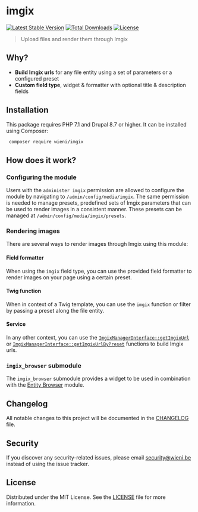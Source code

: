 imgix
======================

[![Latest Stable Version](https://poser.pugx.org/wieni/imgix/v/stable)](https://packagist.org/packages/wieni/imgix)
[![Total Downloads](https://poser.pugx.org/wieni/imgix/downloads)](https://packagist.org/packages/wieni/imgix)
[![License](https://poser.pugx.org/wieni/imgix/license)](https://packagist.org/packages/wieni/imgix)

> Upload files and render them through Imgix

## Why?
- **Build Imgix urls** for any file entity using a set of parameters or a configured preset
- **Custom field type**, widget & formatter with optional title & description fields

## Installation

This package requires PHP 7.1 and Drupal 8.7 or higher. It can be
installed using Composer:

```bash
 composer require wieni/imgix
```

## How does it work?

### Configuring the module
Users with the `administer imgix` permission are allowed to configure the module
 by navigating to `/admin/config/media/imgix`. The same permission is needed
 to manage presets, predefined sets of Imgix parameters that can be used to 
 render images in a consistent manner. These presets can be managed at 
 `/admin/config/media/imgix/presets`.

### Rendering images
There are several ways to render images through Imgix using this module:

#### Field formatter
When using the `imgix` field type, you can use the provided field formatter
 to render images on your page using a certain preset.
 
#### Twig function
When in context of a Twig template, you can use the `imgix` function or
 filter by passing a preset along the file entity. 
 
#### Service
In any other context, you can use the [`ImgixManagerInterface::getImgixUrl`](src/ImgixManagerInterface.php) or
[`ImgixManagerInterface::getImgixUrlByPreset`](src/ImgixManagerInterface.php) functions to build Imgix urls.

### `imgix_browser` submodule
The `imgix_browser` submodule provides a widget to be used in combination 
with the [Entity Browser](https://www.drupal.org/project/entity_browser) module.

## Changelog
All notable changes to this project will be documented in the
[CHANGELOG](CHANGELOG.md) file.

## Security
If you discover any security-related issues, please email
[security@wieni.be](mailto:security@wieni.be) instead of using the issue
tracker.

## License
Distributed under the MIT License. See the [LICENSE](LICENSE) file
for more information.
